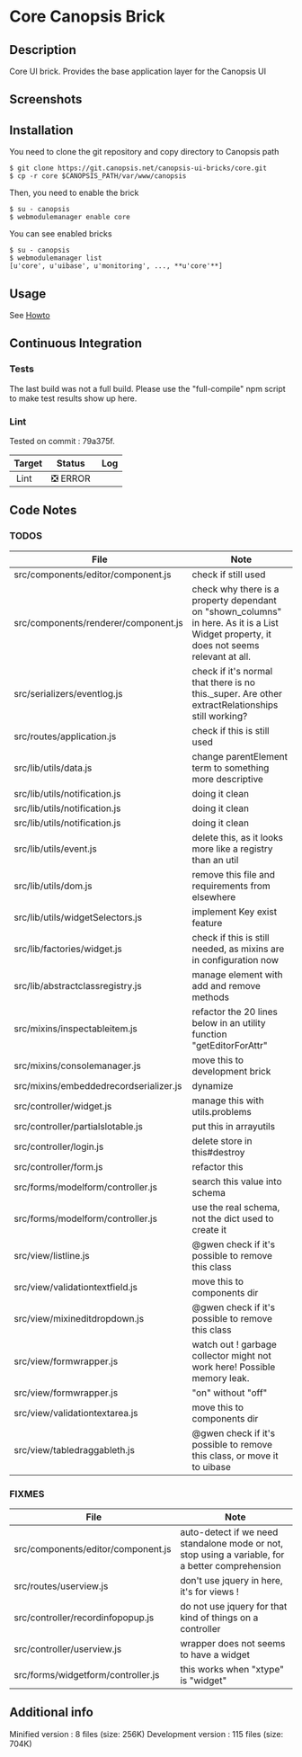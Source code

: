 # Core Canopsis Brick

## Description

Core UI brick. Provides the base application layer for the Canopsis UI

## Screenshots



## Installation

You need to clone the git repository and copy directory to Canopsis path

    $ git clone https://git.canopsis.net/canopsis-ui-bricks/core.git
    $ cp -r core $CANOPSIS_PATH/var/www/canopsis

Then, you need to enable the brick

    $ su - canopsis
    $ webmodulemanager enable core

You can see enabled bricks

    $ su - canopsis
    $ webmodulemanager list
    [u'core', u'uibase', u'monitoring', ..., **u'core'**]

## Usage

See [Howto](https://git.canopsis.net/canopsis-ui-bricks/core/blob/master/doc/index.rst)

## Continuous Integration

### Tests

The last build was not a full build. Please use the "full-compile" npm script to make test results show up here.

### Lint

Tested on commit : 79a375f.

| Target | Status | Log |
| ------ | ------ | --- |
| Lint   | :negative_squared_cross_mark: ERROR |  |


## Code Notes

### TODOS

| File   | Note   |
|--------|--------|
| src/components/editor/component.js | check if still used |
| src/components/renderer/component.js | check why there is a property dependant on "shown_columns" in here. As it is a List Widget property, it does not seems relevant at all. |
| src/serializers/eventlog.js | check if it's normal that there is no this._super. Are other extractRelationships still working? |
| src/routes/application.js | check if this is still used |
| src/lib/utils/data.js | change parentElement term to something more descriptive |
| src/lib/utils/notification.js | doing it clean |
| src/lib/utils/notification.js | doing it clean |
| src/lib/utils/notification.js | doing it clean |
| src/lib/utils/event.js | delete this, as it looks more like a registry than an util |
| src/lib/utils/dom.js | remove this file and requirements from elsewhere |
| src/lib/utils/widgetSelectors.js | implement Key exist feature |
| src/lib/factories/widget.js | check if this is still needed, as mixins are in configuration now |
| src/lib/abstractclassregistry.js | manage element with add and remove methods |
| src/mixins/inspectableitem.js | refactor the 20 lines below in an utility function "getEditorForAttr" |
| src/mixins/consolemanager.js | move this to development brick |
| src/mixins/embeddedrecordserializer.js | dynamize |
| src/controller/widget.js | manage this with utils.problems |
| src/controller/partialslotable.js | put this in arrayutils |
| src/controller/login.js | delete store in this#destroy |
| src/controller/form.js | refactor this |
| src/forms/modelform/controller.js | search this value into schema |
| src/forms/modelform/controller.js | use the real schema, not the dict used to create it |
| src/view/listline.js | @gwen check if it's possible to remove this class |
| src/view/validationtextfield.js | move this to components dir |
| src/view/mixineditdropdown.js | @gwen check if it's possible to remove this class |
| src/view/formwrapper.js | watch out ! garbage collector might not work here! Possible memory leak. |
| src/view/formwrapper.js | "on" without "off" |
| src/view/validationtextarea.js | move this to components dir |
| src/view/tabledraggableth.js | @gwen check if it's possible to remove this class, or move it to uibase |


### FIXMES

| File   | Note   |
|--------|--------|
| src/components/editor/component.js | auto-detect if we need standalone mode or not, stop using a variable, for a better comprehension |
| src/routes/userview.js | don't use jquery in here, it's for views ! |
| src/controller/recordinfopopup.js | do not use jquery for that kind of things on a controller |
| src/controller/userview.js | wrapper does not seems to have a widget |
| src/forms/widgetform/controller.js | this works when "xtype" is "widget" |


## Additional info

Minified version : 8 files (size: 256K)
Development version : 115 files (size: 704K)
